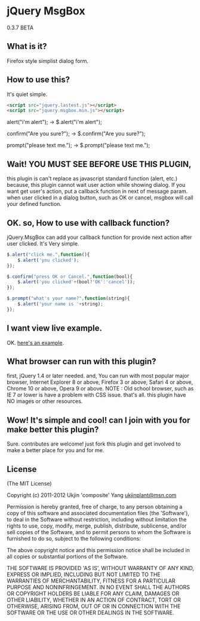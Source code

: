 jQuery MsgBox
=============

0.3.7 BETA

What is it?
-----------

Firefox style simplist dialog form.


How to use this?
----------------

It's quiet simple.

```html
<script src="jquery.lastest.js"></script>
<script src="jquery.msgbox.min.js"></script>
```

alert("i'm alert");
-> $.alert("i'm alert");

confirm("Are you sure?");
-> $.confirm("Are you sure?");

prompt("please text me.");
-> $.prompt("please text me.");

Wait! YOU MUST SEE BEFORE USE THIS PLUGIN,
------------------------------------------
this plugin is can't replace as javascript standard function (alert, etc.)
because, this plugin cannot wait user action while showing dialog.
If you want get user's action, put a callback function in next of message param.
when user clicked in a dialog button, such as OK or cancel, msgbox will call your defined function.

OK. so, How to use with callback function?
------------------------------------------

jQuery.MsgBox can add your callback function for provide next action after user clicked.
It's Very simple.

```js
$.alert("click me.",function(){
    $.alert('you clicked');
});
```
```js
$.confirm("press OK or Cancel.",function(bool){
    $.alert('you clicked'+(bool?'OK':'cancel'));
});
```
```js
$.prompt("what's your name?",function(string){
    $.alert('your name is '+string);
});
```

I want view live example.
-------------------------

OK. [here's an example](http://jsfiddle.net/preFy/ "live example"). 

What browser can run with this plugin?
--------------------------------------
first, jQuery 1.4 or later needed.
and, You can run with most popular major browser,
Internet Explorer 8 or above, Firefox 3 or above, Safari 4 or above, Chrome 10 or above, Opera 9 or above.
NOTE : Old school browser, such as IE 7 or lower is have a problem with CSS issue.
that's all. this plugin have NO images or other resources.

Wow! It's simple and cool! can I join with you for make better this plugin?
---------------------------------------------------------------------------

Sure. contributes are welcome! just fork this plugin and get involved to make a better place for you and for me.


License
-------

(The MIT License)

Copyright (c) 2011-2012 Ukjin 'composite' Yang <ukjinplant@msn.com>

Permission is hereby granted, free of charge, to any person obtaining a copy of this software and associated documentation files (the 'Software'), to deal in the Software without restriction, including without limitation the rights to use, copy, modify, merge, publish, distribute, sublicense, and/or sell copies of the Software, and to permit persons to whom the Software is furnished to do so, subject to the following conditions:

The above copyright notice and this permission notice shall be included in all copies or substantial portions of the Software.

THE SOFTWARE IS PROVIDED 'AS IS', WITHOUT WARRANTY OF ANY KIND, EXPRESS OR IMPLIED, INCLUDING BUT NOT LIMITED TO THE WARRANTIES OF MERCHANTABILITY, FITNESS FOR A PARTICULAR PURPOSE AND NONINFRINGEMENT. IN NO EVENT SHALL THE AUTHORS OR COPYRIGHT HOLDERS BE LIABLE FOR ANY CLAIM, DAMAGES OR OTHER LIABILITY, WHETHER IN AN ACTION OF CONTRACT, TORT OR OTHERWISE, ARISING FROM, OUT OF OR IN CONNECTION WITH THE SOFTWARE OR THE USE OR OTHER DEALINGS IN THE SOFTWARE.